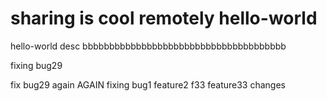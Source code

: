 sharing is cool remotely
hello-world
===========

hello-world desc
bbbbbbbbbbbbbbbbbbbbbbbbbbbbbbbbbbbbbb

fixing bug29

fix bug29 again AGAIN
fixing bug1
feature2
f33
feature33 changes

